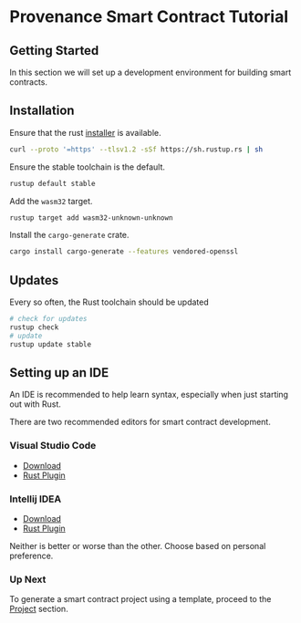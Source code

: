# Provenance Smart Contract Tutorial

## Getting Started

In this section we will set up a development environment for building smart contracts.

## Installation

Ensure that the rust [installer](https://rustup.rs/) is available.

```bash
curl --proto '=https' --tlsv1.2 -sSf https://sh.rustup.rs | sh
```

Ensure the stable toolchain is the default.

```bash
rustup default stable
```

Add the `wasm32` target.

```bash
rustup target add wasm32-unknown-unknown
```

Install the `cargo-generate` crate.

```bash
cargo install cargo-generate --features vendored-openssl
```

## Updates

Every so often, the Rust toolchain should be updated

```bash
# check for updates
rustup check
# update
rustup update stable
```

## Setting up an IDE

An IDE is recommended to help learn syntax, especially when just starting out with Rust.

There are two recommended editors for smart contract development.

### Visual Studio Code

- [Download](https://code.visualstudio.com/download)
- [Rust Plugin](https://marketplace.visualstudio.com/items?itemName=rust-lang.rust-analyzer)

### Intellij IDEA

- [Download](https://www.jetbrains.com/idea/)
- [Rust Plugin](https://intellij-rust.github.io/)

Neither is better or worse than the other. Choose based on personal preference.

### Up Next

To generate a smart contract project using a template, proceed to the [Project](04-project.md)
section.
